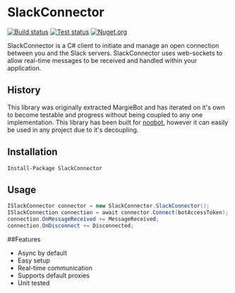 # SlackConnector 

[![Build status](https://ci.appveyor.com/api/projects/status/m92929hjx6ab3jpl?svg=true)](https://ci.appveyor.com/project/Workshop2/slackconnector-glqir) [![Test status](http://teststatusbadge.azurewebsites.net/api/status/Workshop2/slackconnector-glqir)](https://ci.appveyor.com/project/Workshop2/slackconnector-glqir)  [![Nuget.org](https://img.shields.io/nuget/v/SlackConnector.svg?style=flat)](https://www.nuget.org/packages/SlackConnector)




SlackConnector is a C# client to initiate and manage an open connection between you and the Slack servers. SlackConnector uses web-sockets to allow real-time messages to be received and handled within your application.

## History
This library was originally extracted MargieBot and has iterated on it's own to become testable and progress without being coupled to any one implementation. This library has been built for [noobot](http://github.com/noobot/noobot), however it can easily be used in any project due to it's decoupling.


## Installation
 
```
Install-Package SlackConnector
```


## Usage

``` cs
ISlackConnector connector = new SlackConnector.SlackConnector();
ISlackConnection connection = await connector.Connect(botAccessToken);
connection.OnMessageReceived += MessageReceived;
connection.OnDisconnect += Disconnected;
```

##Features

 - Async by default
 - Easy setup
 - Real-time communication
 - Supports default proxies
 - Unit tested
